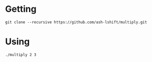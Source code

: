 # Getting

```
git clone --recursive https://github.com/ash-lshift/multiply.git
```

# Using

```
./multiply 2 3
```
